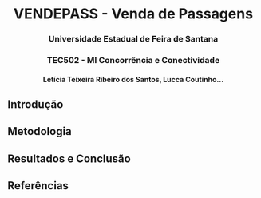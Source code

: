<div align="center">
<h1> VENDEPASS - Venda de Passagens </h1>
<h3>Universidade Estadual de Feira de Santana</h3>
<h3> TEC502 - MI Concorrência e Conectividade</h3>
<h4>Letícia Teixeira Ribeiro dos Santos, Lucca Coutinho...</h4>
</div>

## Introdução
## Metodologia
## Resultados e Conclusão
## Referências
